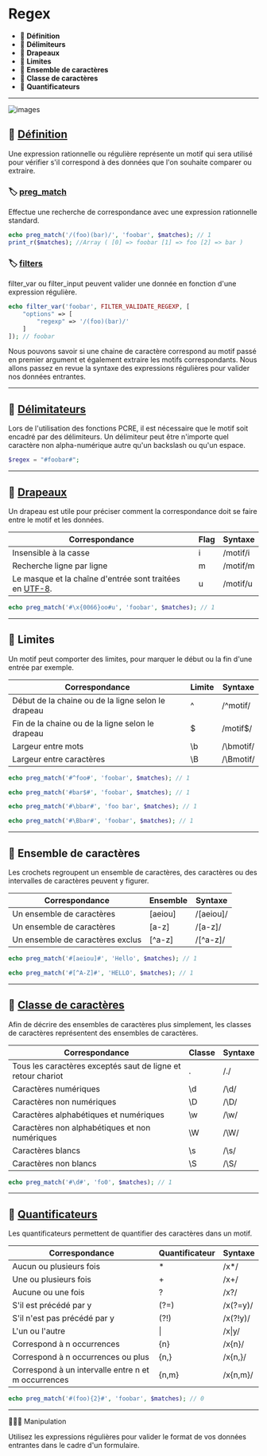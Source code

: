 # Regex

*  🔖 **Définition**
*  🔖 **Délimiteurs**
*  🔖 **Drapeaux**
*  🔖 **Limites**
*  🔖 **Ensemble de caractères**
*  🔖 **Classe de caractères**
*  🔖 **Quantificateurs**

___

![images](https://raw.githubusercontent.com/seeren-training/PHP/master/wiki/resources/regex.jpg)

## 📑 [Définition](https://www.php.net/manual/fr/reference.pcre.pattern.syntax.php)

Une expression rationnelle ou régulière représente un motif qui sera utilisé pour vérifier s'il correspond à des données que l'on souhaite comparer ou extraire.

### 🏷️ **[preg_match](https://www.php.net/manual/fr/function.preg-match.php)**

Effectue une recherche de correspondance avec une expression rationnelle standard.

```php
echo preg_match('/(foo)(bar)/', 'foobar', $matches); // 1
print_r($matches); //Array ( [0] => foobar [1] => foo [2] => bar )
```

### 🏷️ **[filters](https://www.php.net/manual/en/function.filter-var.php)**

filter_var ou filter_input peuvent valider une donnée en fonction d'une expression régulière.

```php
echo filter_var('foobar', FILTER_VALIDATE_REGEXP, [
    "options" => [
        "regexp" => '/(foo)(bar)/'
    ]
]); // foobar
```

Nous pouvons savoir si une chaine de caractère correspond au motif passé en premier argument et également extraire les motifs correspondants. Nous allons passez en revue la syntaxe des expressions régulières pour valider nos données entrantes.

___

## 📑 [Délimitateurs](https://www.php.net/manual/fr/regexp.reference.delimiters.php)

Lors de l'utilisation des fonctions PCRE, il est nécessaire que le motif soit encadré par des délimiteurs. Un délimiteur peut être n'importe quel caractère non alpha-numérique autre qu'un backslash ou qu'un espace. 

```php
$regex = "#foobar#";
```

___

## 📑 [Drapeaux](https://www.php.net/manual/fr/reference.pcre.pattern.modifiers.php)

Un drapeau est utile pour préciser comment la correspondance doit se faire entre le motif et les données.

|Correspondance|Flag|Syntaxe|
|--|--|--|
|Insensible à la casse|i|/motif/i|
|Recherche ligne par ligne|m|/motif/m|
|Le masque et la chaîne d'entrée sont traitées en [UTF-8](https://fr.wikipedia.org/wiki/Table_des_caract%C3%A8res_Unicode_(0000-0FFF)).|u|/motif/u|


```php
echo preg_match('#\x{0066}oo#u', 'foobar', $matches); // 1
```

___

## 📑 Limites

Un motif peut comporter des limites, pour marquer le début ou la fin d'une entrée par exemple.

|Correspondance|Limite|Syntaxe|
|--|--|--|
|Début de la chaine ou de la ligne selon le drapeau|^|/^motif/|
|Fin de la chaine ou de la ligne selon le drapeau|$|/motif$/|
|Largeur entre mots|\b|/\bmotif/|
|Largeur entre caractères|\B|/\Bmotif/|

```php
echo preg_match('#^foo#', 'foobar', $matches); // 1
```

```php
echo preg_match('#bar$#', 'foobar', $matches); // 1
```

```php
echo preg_match('#\bbar#', 'foo bar', $matches); // 1
```

```php
echo preg_match('#\Bbar#', 'foobar', $matches); // 1
```

___

## 📑 Ensemble de caractères

Les crochets regroupent un ensemble de caractères, des caractères ou des intervalles de caractères peuvent y figurer.

|Correspondance|Ensemble|Syntaxe|
|--|--|--|
|Un ensemble de caractères|[aeiou]|/[aeiou]/|
|Un ensemble de caractères|[a-z]|/[a-z]/|
|Un ensemble de caractères exclus|[^a-z]|/[^a-z]/|

```php
echo preg_match('#[aeiou]#', 'Hello', $matches); // 1
```

```php
echo preg_match('#[^A-Z]#', 'HELLO', $matches); // 1
```
___

## 📑 [Classe de caractères](https://www.php.net/manual/fr/regexp.reference.character-classes.php)

Afin de décrire des ensembles de caractères plus simplement, les classes de caractères représentent des ensembles de caractères.

|Correspondance|Classe|Syntaxe|
|--|--|--|
|Tous les caractères exceptés saut de ligne et retour chariot|.|/./|
|Caractères numériques|\d|/\d/|
|Caractères non numériques|\D|/\D/|
|Caractères alphabétiques et numériques|\w|/\w/|
|Caractères non alphabétiques et non numériques|\W|/\W/|
|Caractères blancs|\s|/\s/|
|Caractères non blancs|\S|/\S/|

```php
echo preg_match('#\d#', 'fo0', $matches); // 1
```

___

## 📑 [Quantificateurs](https://www.php.net/manual/fr/regexp.reference.repetition.php)

Les quantificateurs permettent de quantifier des caractères dans un motif.

|Correspondance|Quantificateur|Syntaxe|
|--|--|--|
|Aucun ou plusieurs fois|*|/x*/|
|Une ou plusieurs fois|+|/x+/|
|Aucune ou une fois|?|/x?/|
|S'il est précédé par y|(?=)|/x(?=y)/|
|S'il n'est pas précédé par y|(?!)|/x(?!y)/|
|L'un ou l'autre|\||/x\|y/|
|Correspond à n occurrences|{n}|/x{n}/|
|Correspond à n occurrences ou plus|{n,}|/x{n,}/|
|Correspond à un intervalle entre n et m occurrences|{n,m}|/x{n,m}/|

```php
echo preg_match('#(foo){2}#', 'foobar', $matches); // 0
```
___

👨🏻‍💻 Manipulation

Utilisez les expressions régulières pour valider le format de vos données entrantes dans le cadre d'un formulaire.
